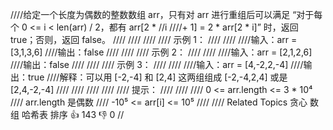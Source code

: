 ////给定一个长度为偶数的整数数组 arr，只有对 arr 进行重组后可以满足 “对于每个 0 <= i < len(arr) / 2，都有 arr[2 * 
//i 
////+ 1] = 2 * arr[2 * i]” 时，返回 true；否则，返回 false。 
////
//// 
////
//// 示例 1： 
////
//// 
////输入：arr = [3,1,3,6]
////输出：false
//// 
////
//// 示例 2： 
////
//// 
////输入：arr = [2,1,2,6]
////输出：false
//// 
////
//// 示例 3： 
////
//// 
////输入：arr = [4,-2,2,-4]
////输出：true
////解释：可以用 [-2,-4] 和 [2,4] 这两组组成 [-2,-4,2,4] 或是 [2,4,-2,-4]
//// 
////
//// 
////
//// 提示： 
////
//// 
//// 0 <= arr.length <= 3 * 10⁴ 
//// arr.length 是偶数 
//// -10⁵ <= arr[i] <= 10⁵ 
//// 
//// Related Topics 贪心 数组 哈希表 排序 👍 143 👎 0
//
